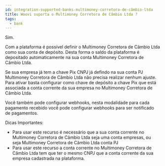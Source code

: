```yaml
---
id: integration-supported-banks-multimoney-corretora-de-câmbio-ltda
title: Woovi suporta o Multimoney Corretora de Câmbio Ltda ?
tags:
  - bank
---
```


Sim.

Com a plataforma é possível definir o Multimoney Corretora de Câmbio Ltda como sua conta de depósito. Desta forma o saldo da plataforma é depositado automaticamente na sua conta Multimoney Corretora de Câmbio Ltda.

Se sua empresa já tem a chave Pix CNPJ já defindo na sua conta PJ Multimoney Corretora de Câmbio Ltda não precisa realizar nenhum ajuste. Para ativar basta configurar como chave de depósito a chave Pix que está associada a conta corrente da sua empresa no Multimoney Corretora de Câmbio Ltda.

Você também pode configurar webhooks, nesta modalidade para cada pagamento recebido você pode configurar webhooks para ser notificado de pagamentos.

Dicas Importantes:

- Para usar este recurso é necessário que a sua conta corrente no Multimoney Corretora de Câmbio Ltda seja uma conta empresas, ou seja Multimoney Corretora de Câmbio Ltda conta PJ
- Para usar este recurso a conta corrente no Multimoney Corretora de Câmbio Ltda tem que ter o mesmo CNPJ que a conta corrente da sua empresa cadastrada na plataforma.
